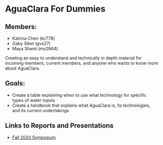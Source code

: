 # AguaClara For Dummies





## Members:
* Katrina Chen (kc778)
* Gaby Sibel (gvs27)
* Maya Shanti (ms2664)

Creating an easy to understand and technically in depth material for incoming members, current members, and anyone who wants to know more about AguaClara.

## Goals:
* Create a table explaining when to use what technology for specific types of water inputs 
* Create a handbook that explains what AguaClara is, its technologies, and its current undertakings

## Links to Reports and Presentations

* [Fall 2020 Symposium](https://docs.google.com/presentation/d/11Rt823LP0TbSwM3BzIBZlTfr_wOY-I42A4QEVqbqbFs/edit?usp=sharing)


